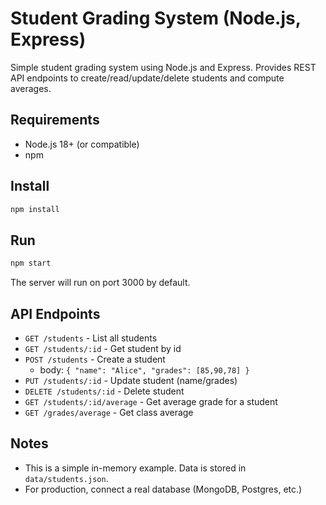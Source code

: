 # Student Grading System (Node.js, Express)

Simple student grading system using Node.js and Express.
Provides REST API endpoints to create/read/update/delete students and compute averages.

## Requirements
- Node.js 18+ (or compatible)
- npm

## Install
```bash
npm install
```

## Run
```bash
npm start
```

The server will run on port 3000 by default.

## API Endpoints
- `GET /students` - List all students
- `GET /students/:id` - Get student by id
- `POST /students` - Create a student
    - body: `{ "name": "Alice", "grades": [85,90,78] }`
- `PUT /students/:id` - Update student (name/grades)
- `DELETE /students/:id` - Delete student
- `GET /students/:id/average` - Get average grade for a student
- `GET /grades/average` - Get class average

## Notes
- This is a simple in-memory example. Data is stored in `data/students.json`.
- For production, connect a real database (MongoDB, Postgres, etc.)
